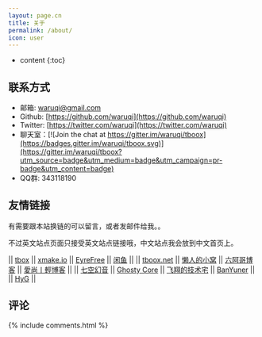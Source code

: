 ```yaml
---
layout: page.cn
title: 关于
permalink: /about/
icon: user
---
```


* content
{:toc}

## 联系方式

* 邮箱: [waruqi@gmail.com](waruqi@gmail.com)
* Github: [https://github.com/waruqi](https://github.com/waruqi)
* Twitter: [https://twitter.com/waruqi](https://twitter.com/waruqi)
* 聊天室：[![Join the chat at https://gitter.im/waruqi/tboox](https://badges.gitter.im/waruqi/tboox.svg)](https://gitter.im/waruqi/tboox?utm_source=badge&utm_medium=badge&utm_campaign=pr-badge&utm_content=badge)
* QQ群: 343118190

## 友情链接

有需要跟本站换链的可以留言，或者发邮件给我。。

不过英文站点页面只接受英文站点链接哦，中文站点我会放到中文首页上。

|| [tbox](http://github.com/waruqi/tbox)    || [xmake.io](http://www.xmake.io/cn)   || [EyreFree](http://www.eyrefree.org)          || [闲鱼](http://www.macrr.com/)                ||
|| [tboox.net](http://www.tboox.net/cn)     || [懒人的小窝](http://suppore.cn)  || [六阿哥博客](https://blog.6ag.cn)            || [愛尚丨輕博客](http://crackerme.github.io/)  ||
|| [七空幻音](http://www.acgxt.com)         || [Ghosty Core](http://blog.a0z.me)    || [飞翔的技术宅](http://techair.cc/)           || [BanYuner](http://www.banyuner.com)          ||
|| [HyG](https://gaohaoyang.github.io)      || 

## 评论

{% include comments.html %}
